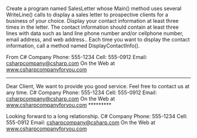 Create a program named SalesLetter whose Main() method uses several WriteLine() calls to display a sales letter to prospective clients for a business of your choice. Display your contact information at least three times in the letter. The contact information should contain at least three lines with data such as land line phone number and/or cellphone number, email address, and web address.. Each time you want to display the contact information, call a method named DisplayContactInfo().

From
C# Company
Phone: 555-1234     Cell: 555-0912
Email: csharpcompany@csharp.com
On the Web at www.csharpcompanyforyou.com
____________________________

Dear Client,
We want to provide you good service.
Feel free to contact us at any time.
C# Company
Phone: 555-1234     Cell: 555-0912
Email: csharpcompany@csharp.com
On the Web at www.csharpcompanyforyou.com
     *********

Looking forward to a long relationship.
C# Company
Phone: 555-1234     Cell: 555-0912
Email: csharpcompany@csharp.com
On the Web at www.csharpcompanyforyou.com